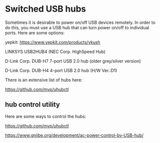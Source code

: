 # Switched USB hubs

Sometimes it is desirable to power on/off USB devices remotely.  In order to do this, you must use a USB hub that can turn power on/off to individual ports.  Here are some options:

yepkit: https://www.yepkit.com/products/ykush

LINKSYS USB2HUB4 (NEC Corp. HighSpeed Hub)

D-Link Corp. DUB-H7 7-port USB 2.0 hub (older grey/silver version)

D-Link Corp. DUB-H4 4-port USB 2.0 hub (H/W Ver.:D1)

There is an extensive list of hubs here:

https://github.com/mvp/uhubctl

## hub control utility

Here are some ways to control the hubs:

https://github.com/mvp/uhubctl

https://www.gniibe.org/development/ac-power-control-by-USB-hub/
